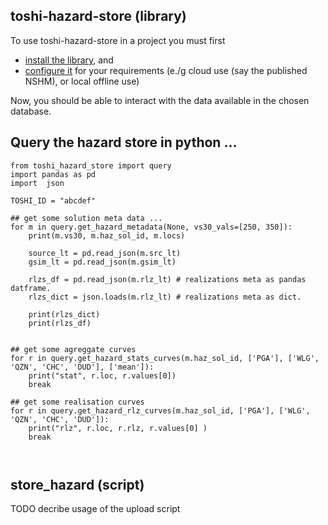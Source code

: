 ## toshi-hazard-store (library)

To use toshi-hazard-store in a project you must first

 - [install the library](./installation.md), and
 - [configure it](./configuration.md) for your requirements (e./g cloud use (say the published NSHM), or local offline use)

Now, you should be able to interact with the data available in the chosen database.

##  Query the hazard store in python ...

```
from toshi_hazard_store import query
import pandas as pd
import  json

TOSHI_ID = "abcdef"

## get some solution meta data ...
for m in query.get_hazard_metadata(None, vs30_vals=[250, 350]):
    print(m.vs30, m.haz_sol_id, m.locs)

    source_lt = pd.read_json(m.src_lt)
    gsim_lt = pd.read_json(m.gsim_lt)

    rlzs_df = pd.read_json(m.rlz_lt) # realizations meta as pandas datframe.
    rlzs_dict = json.loads(m.rlz_lt) # realizations meta as dict.

    print(rlzs_dict)
    print(rlzs_df)


## get some agreggate curves
for r in query.get_hazard_stats_curves(m.haz_sol_id, ['PGA'], ['WLG', 'QZN', 'CHC', 'DUD'], ['mean']):
    print("stat", r.loc, r.values[0])
    break

## get some realisation curves
for r in query.get_hazard_rlz_curves(m.haz_sol_id, ['PGA'], ['WLG', 'QZN', 'CHC', 'DUD']):
    print("rlz", r.loc, r.rlz, r.values[0] )
    break



```

## store_hazard (script)

TODO decribe usage of the upload script

